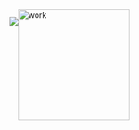 <div style="width:100%;display:flex;justify-content: center"> 
  
  ![](https://github-profile-summary-cards.vercel.app/api/cards/most-commit-language?username=gh0st3e&theme=solarized_dark)
  
  <img src="https://i.gifer.com/origin/4c/4c7dc3d8a6dd24c8169b85d7e0fff5fd_w200.gif" alt="work" height="200"/>
</div>
